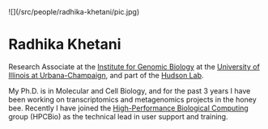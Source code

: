 <div class='right'> ![](/src/people/radhika-khetani/pic.jpg) </div>

# Radhika Khetani

Research Associate at the [Institute for Genomic Biology](http://www.igb.uiuc.edu/) at the [University of Illinois at Urbana-Champaign](http://www.uiuc.edu/), and part of the [Hudson Lab](http://stan.cropsci.uiuc.edu/people/index.php).

My Ph.D. is in Molecular and Cell Biology, and for the past 3 years I have been working on transcriptomics and metagenomics projects in the honey bee. Recently I have joined the [High-Performance Biological Computing](http://hpcbio.illinois.edu/) group (HPCBio) as the technical lead in user support and training. 

